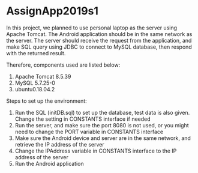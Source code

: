 # AssignApp2019s1

In this project, we planned to use personal laptop as the server using Apache Tomcat. The Android application should be in the same network as the server. The server should receive the request from the application, and make SQL query using JDBC to connect to MySQL database, then respond with the returned result.

Therefore, components used are listed below:
1. Apache Tomcat 8.5.39
2. MySQL 5.7.25-0
3. ubuntu0.18.04.2

Steps to set up the environment: 
1. Run the SQL (initDB.sql) to set up the database, test data is also given. Change the setting in CONSTANTS interface if needed
2. Run the server, and make sure the port 8080 is not used, or you might need to change the PORT variable in CONSTANTS interface
3. Make sure the Android device and server are in the same network, and retrieve the IP address of the server
4. Change the IPAddress variable in CONSTANTS interface to the IP address of the server
5. Run the Android application